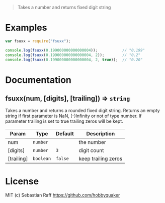 > Takes a number and returns fixed digit string

# Examples

```javascript
var fsuxx = require("fsuxx");

console.log(fsuxx(0.199000000000000004));           // "0.199"
console.log(fsuxx(0.199000000000000004, 2));        // "0.2"
console.log(fsuxx(0.199000000000000004, 2, true));  // "0.20"
```


# Documentation

## fsuxx(num, [digits], [trailing]) ⇒ <code>string</code>
Takes a number and returns a rounded fixed digit string.
Returns an empty string if first parameter is NaN, (-)Infinity or not of type number.
If parameter trailing is set to true trailing zeros will be kept.

| Param | Type | Default | Description |
| --- | --- | --- | --- |
| num | <code>number</code> |  | the number |
| [digits] | <code>number</code> | <code>3</code> | digit count |
| [trailing] | <code>boolean</code> | <code>false</code> | keep trailing zeros |


# License

MIT (c) Sebastian Raff https://github.com/hobbyquaker